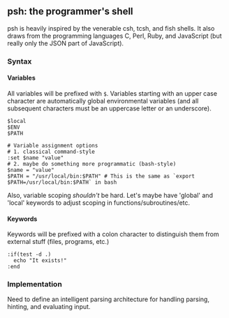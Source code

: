 ## psh: the programmer's shell

psh is heavily inspired by the venerable csh, tcsh, and fish shells. It also draws from the programming languages C, Perl, Ruby, and JavaScript (but really only the JSON part of JavaScript).

### Syntax

#### Variables

All variables will be prefixed with `$`. Variables starting with an upper case character are automatically global environmental variables (and all subsequent characters must be an uppercase letter or an underscore).

```shell
$local
$ENV
$PATH

# Variable assignment options
# 1. classical command-style
:set $name "value"
# 2. maybe do something more programmatic (bash-style)
$name = "value"
$PATH = "/usr/local/bin:$PATH" # This is the same as `export $PATH=/usr/local/bin:$PATH` in bash
```

Also, variable scoping *shouldn't* be hard. Let's maybe have 'global' and 'local' keywords to adjust scoping in functions/subroutines/etc.

#### Keywords

Keywords will be prefixed with a colon character to distinguish them from external stuff (files, programs, etc.)

```shell
:if(test -d .)
  echo "It exists!"
:end
```

### Implementation

Need to define an intelligent parsing architecture for handling parsing, hinting, and evaluating input.

